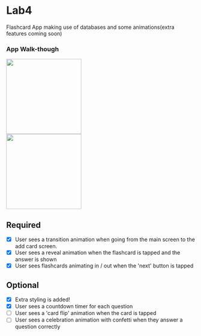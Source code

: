 # Lab4
Flashcard App making use of databases and some animations(extra features coming soon)


### App Walk-though

<img src="https://i.imgur.com/ErIlh2K.gif" width=200><br><img src="https://i.imgur.com/i9YTDnm.gif" width=200><br>


## Required
- [x] User sees a transition animation when going from the main screen to the add card screen.
- [x] User sees a reveal animation when the flashcard is tapped and the answer is shown
- [x] User sees flashcards animating in / out when the 'next' button is tapped

## Optional
- [x] Extra styling is added!
- [x] User sees a countdown timer for each question
- [ ] User sees a 'card flip' animation when the card is tapped
- [ ] User sees a celebration animation with confetti when they answer a question correctly
